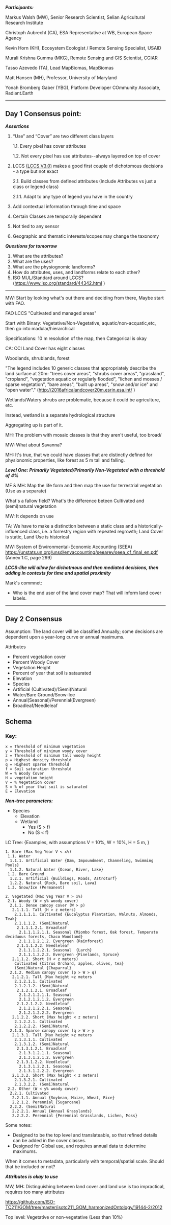 ***Participants:***

Markus Walsh (MW), Senior Research Scientist, Selian Agricultural Research Institute

Christoph Aubrecht (CA), ESA Representative at WB, European Space Agency

Kevin Horn (KH), Ecosystem Ecologist / Remote Sensing Specialist, USAID

Murali Krishna Gumma (MKG), Remote Sensing and GIS Scientist, CGIAR

Tasso Azevedo (TA), Lead MapBiomas, MapBiomas

Matt Hansen (MH), Professor, University of Maryland

Yonah Bromberg Gaber (YBG), Platform Developer COmmunity Associate, Radiant.Earth


-----------------------------------------------
Day 1 Consensus point:
-----------------------------------------------


***Assertions***	
1. “Use” and “Cover” are two different class layers
	
	1.1. Every pixel has cover attributes
	
	1.2. Not every pixel has use attributes--always layered on top of cover

2. LCCS [(LCCS V3.0)](LCCS_v3.0.pdf) makes a good first couple of dichotomous decisions - a type but not exact

	2.1. Build classes from defined attributes (Include Attributes vs just a class or legend class)

	2.1.1. Adapt to any type of legend you have in the country

3. Add contextual information through time and space
4. Certain Classes are temporally dependent
5. Not tied to any sensor
6. Geographic and thematic interests/scopes may change the taxonomy

***Questions for tomorrow***
1. What are the attributes?
2. What are the uses?
3. What are the physiognomic landforms?
4. How do attributes, uses, and landforms relate to each other?
5. ISO MUL/Standard around LCCS? (https://www.iso.org/standard/44342.html )


--------------------------------------



MW: Start by looking what's out there and deciding from there, Maybe start with FAO.

FAO LCCS "Cultivated and managed areas"

Start with Binary: Vegetative/Non-Vegetative, aquatic/non-acquatic,etc, then go into madular/hierarchical


Specifications: 10 m resolution of the map, then Categorical is okay


CA: CCI Land Cover has eight classes

Woodlands, shrublands, forest

"The legend includes 10 generic classes that appropriately describe the land surface at 20m: "trees cover areas", "shrubs cover areas", "grassland", "cropland", "vegetation aquatic or regularly flooded", "lichen and mosses / sparse vegetation", "bare areas", "built up areas", "snow and/or ice" and "open water"." (http://2016africalandcover20m.esrin.esa.int/ ) 


Wetlands/Watery shrubs are problematic, because it could be agriculture, etc. 

Instead, wetland is a separate hydrological structure


Aggregating up is part of it.


MH: The problem with mosaic classes is that they aren't useful, too broad/

MW: What about Savanna?

MH: It's true, that we could have classes that are distinctly defined for physionomic properties, like forest as 5 m tall and falling. 

***Level One: Primarily Vegetated/Primarily Non-Vegetated with a threshold of 4%***

MF & MH: Map the life form and then map the use for terrestrial vegetation (Use as a separate)

What's a fallow field? What's the difference beteen Cultivated and (semi)natural vegetation

MW: It depends on use

TA: We have to make a distinction between a static class and a historically-influenced class, i.e. a forrestry region with repeated regrowth; Land Cover is static, Land Use is historical


MW: System of Environmental-Economic Accounting (SEEA) https://unstats.un.org/unsd/envaccounting/seearev/seea_cf_final_en.pdf (Annex 1.C, page 299)

***LCCS-like will allow for dichotmous and then mediated decisions, then adding in contexts for time and spatial proximity***


Mark's commnet:
- Who is the end user of the land cover map? That will inform land cover labels. 
    

-----------------------------------------------
Day 2 Consensus
-----------------------------------------------

Assumption: The land cover will be classified Annually; some decisions are dependent upon a year-long curve or annual maximums.

Attributes
- Percent vegetation cover
- Percent Woody Cover
- Vegetation Height
- Percent of year that soil is sataurated
- Elevation
- Species
- Artificial (Cultivated)/(Semi)Natural
- Water/Bare Ground/Snow-Ice
- Annual(Seasonal)/Perennial(Evergreen)
- Broadleaf/Needleleaf

## Schema


### Key:
	x = Threshold of minimum vegetation
	y = Threshold of minimum woody cover
	z = Threshold of minimum tall woody height
	p = Highest density threshold
	q = Highest sparse threshold
	f = Soil saturation threshold
	W = % Woody Cover
	H = vegetation height
	V = % Vegetation cover
	S = % of year that soil is saturated
	E = Elevation

***Non-tree parameters:***
- Species
  - Elevation
  - Wetland
    - Yes (S > f)
	- No (S < f)


LC Tree: {Examples, with assumptions V = 10%, W = 10%, H = 5 m, }
```
1. Bare (Max Veg Year V < x%)
 1.1. Water
  1.1.1. Artificial Water {Dam, Impoundment, Channeling, Swimming Pools}	
  1.1.2. Natural Water {Ocean, River, Lake}	
 1.2. Bare Ground	
  1.2.1. Artificial {Buildings, Roads, Astroturf}	
  1.2.2. Natural {Rock, Bare soil, Lava}	
 1.3. Snow/Ice (Permanent)

2. Vegetated (Max Veg Year V > x%)
 2.1. Woody (W > y% woody cover)
  2.1.1. Dense canopy cover (W > p)
   2.1.1.1. Tall (H > z meters) 
    2.1.1.1.1. Cultivated {Eucalyptus Plantation, Walnuts, Almonds, Teak}
    2.1.1.1.2. (Semi)Natural
     2.1.1.1.2.1. Broadleaf
      2.1.1.1.2.1.1. Seasonal {Miombo forest, Oak forest, Temperate deciduous forests, Chaco Woodland}
      2.1.1.1.2.1.2. Evergreen {Rainforest}
     2.1.1.1.2.2. Needleleaf
      2.1.1.1.2.2.1. Seasonal  {Larch}
      2.1.1.1.2.2.2. Evergreen {Pinelands, Spruce}
   2.1.1.2. Short (H < z meters)
    Cultivated {Citrus Orchard, apples, olives, tea}
    (Semi)Natural {Chaparral}
  2.1.2. Medium canopy cover (p > W > q)
   2.1.2.1. Tall (Max height >z meters
    2.1.2.1.1. Cultivated
    2.1.2.1.2. (Semi)Natural
     2.1.2.1.2.1. Broadleaf
      2.1.2.1.2.1.1. Seasonal
      2.1.2.1.2.1.2. Evergreen
     2.1.2.1.2.2. Needleleaf
      2.1.2.1.2.2.1. Seasonal
      2.1.2.1.2.2.2. Evergreen
   2.1.2.2. Short (Max height < z meters)
    2.1.2.2.1. Cultivated
    2.1.2.2.2. (Semi)Natural
  2.1.3. Sparse canopy cover (q > W > y
   2.1.3.1. Tall (Max height >z meters
    2.1.3.1.1. Cultivated
    2.1.3.1.2. (Semi)Natural
     2.1.3.1.2.1. Broadleaf
      2.1.3.1.2.1.1. Seasonal
      2.1.3.1.2.1.2. Evergreen
     2.1.3.1.2.2. Needleleaf
      2.1.3.1.2.2.1. Seasonal
      2.1.3.1.2.2.2. Evergreen
   2.1.3.2. Short (Max height < z meters)
    2.1.3.2.1. Cultivated
    2.1.3.2.2. (Semi)Natural
 2.2. Other (W < y% woody cover)
  2.2.1. Cultivated 
   2.2.1.1. Annual {Soybean, Maize, Wheat, Rice} 
   2.2.1.2. Perennial {Sugarcane}
  2.2.2. (Semi)Natural
   2.2.2.1. Annual {Annual Grasslands}
   2.2.2.2. Perennial {Perennial Grasslands, Lichen, Moss}
```
Some notes:
- Designed to be the top level and translateable, so that refined details can be added in the cover classes.
- Designed for Global use, and requires annual data to determine maximums.



When it comes to metadata, particularly with temporal/spatial scale. Should that be included or not? 

***Attributes is okay to use***

MW, MH: Distinguishing between land cover and land use is too impractical, requires too many attributes

https://github.com/ISO-TC211/GOM/tree/master/isotc211_GOM_harmonizedOntology/19144-2/2012

Top level: Vegetative or non-vegetative (Less than 10%)